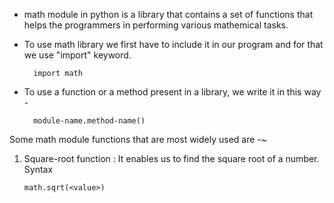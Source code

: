 * math module in python is a library that contains a set of functions that helps the programmers in performing various mathemical tasks.

* To use math library we first have to include it in our program and for that we use "import" keyword.

        import math

* To use a function or a method present in a library, we write it in this way -

        module-name.method-name()

Some math module functions that are most widely used are -~

01. Square-root function : It enables us to find the square root of a number.
Syntax

        math.sqrt(<value>)
